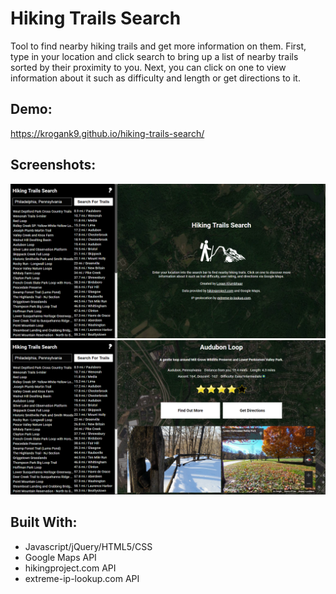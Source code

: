 # Hiking Trails Search

Tool to find nearby hiking trails and get more information on them. First, type in your location and click search to bring up a list of nearby trails sorted by their proximity to you. Next, you can click on one to view information about it such as difficulty and length or get directions to it.

## Demo:

https://krogank9.github.io/hiking-trails-search/

## Screenshots:

![recommendations](screenshots/landing.png)
![recommendations](screenshots/park.png)

## Built With:

* Javascript/jQuery/HTML5/CSS
* Google Maps API
* hikingproject.com API
* extreme-ip-lookup.com API
